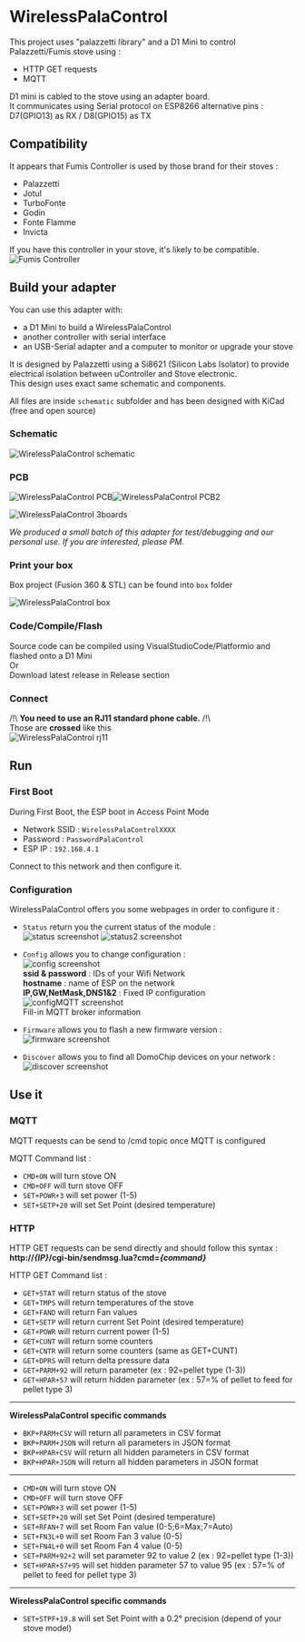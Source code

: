 # WirelessPalaControl

This project uses "palazzetti library" and a D1 Mini to control Palazzetti/Fumis stove using :
 - HTTP GET requests
 - MQTT

D1 mini is cabled to the stove using an adapter board.  
It communicates using Serial protocol on ESP8266 alternative pins : D7(GPIO13) as RX / D8(GPIO15) as TX

## Compatibility

It appears that Fumis Controller is used by those brand for their stoves : 

* Palazzetti
* Jotul
* TurboFonte
* Godin
* Fonte Flamme
* Invicta

If you have this controller in your stove, it's likely to be compatible.
![Fumis Controller](https://raw.github.com/Domochip/WirelessPalaControl/master/img/fumis.png)

## Build your adapter

You can use this adapter with:
 - a D1 Mini to build a WirelessPalaControl
 - another controller with serial interface
 - an USB-Serial adapter and a computer to monitor or upgrade your stove

It is designed by Palazzetti using a Si8621 (Silicon Labs Isolator) to provide electrical isolation between uController and Stove electronic.  
This design uses exact same schematic and components.


All files are inside `schematic` subfolder and has been designed with KiCad (free and open source)

### Schematic

![WirelessPalaControl schematic](https://raw.github.com/Domochip/WirelessPalaControl/master/img/schematic.png)

### PCB

![WirelessPalaControl PCB](https://raw.github.com/Domochip/WirelessPalaControl/master/img/pcb-top.png)![WirelessPalaControl PCB2](https://raw.github.com/Domochip/WirelessPalaControl/master/img/pcb-bottom.png)

![WirelessPalaControl 3boards](https://raw.github.com/Domochip/WirelessPalaControl/master/img/3boards.png)

*We produced a small batch of this adapter for test/debugging and our personal use.
If you are interested, please PM.*

### Print your box

Box project (Fusion 360 & STL) can be found into `box` folder

![WirelessPalaControl box](https://raw.github.com/Domochip/WirelessPalaControl/master/img/box.png)

### Code/Compile/Flash

Source code can be compiled using VisualStudioCode/Platformio and flashed onto a D1 Mini  
Or  
Download latest release in Release section

### Connect

/!\ **You need to use an RJ11 standard phone cable.** /!\  
Those are **crossed** like this  
![WirelessPalaControl rj11](https://raw.github.com/Domochip/WirelessPalaControl/master/img/rj11-pinout.png)

## Run

### First Boot

During First Boot, the ESP boot in Access Point Mode

- Network SSID : `WirelessPalaControlXXXX`
- Password : `PasswordPalaControl`
- ESP IP : `192.168.4.1`

Connect to this network and then configure it.

### Configuration

WirelessPalaControl offers you some webpages in order to configure it :

- `Status` return you the current status of the module :  
![status screenshot](https://raw.github.com/Domochip/WirelessPalaControl/master/img/status.png)
![status2 screenshot](https://raw.github.com/Domochip/WirelessPalaControl/master/img/status2.png)

- `Config` allows you to change configuration :  
![config screenshot](https://raw.github.com/Domochip/WirelessPalaControl/master/img/config.png)  
  **ssid & password** : IDs of your Wifi Network  
  **hostname** : name of ESP on the network  
  **IP,GW,NetMask,DNS1&2** : Fixed IP configuration  
![configMQTT screenshot](https://raw.github.com/Domochip/WirelessPalaControl/master/img/configMQTT.png)  
  Fill-in MQTT broker information

- `Firmware` allows you to flash a new firmware version :  
![firmware screenshot](https://raw.github.com/Domochip/WirelessPalaControl/master/img/firmware.png)

- `Discover` allows you to find all DomoChip devices on your network :  
![discover screenshot](https://raw.github.com/Domochip/WirelessPalaControl/master/img/discover.png)

## Use it

### MQTT

MQTT requests can be send to /cmd topic once MQTT is configured

MQTT Command list : 
- `CMD+ON` will turn stove ON
- `CMD+OFF` will turn stove OFF
- `SET+POWR+3` will set power (1-5)
- `SET+SETP+20` will set Set Point (desired temperature)

### HTTP

HTTP GET requests can be send directly and should follow this syntax : **http://*{IP}*/cgi-bin/sendmsg.lua?cmd=*{command}***

HTTP GET Command list : 

- `GET+STAT` will return status of the stove
- `GET+TMPS` will return temperatures of the stove
- `GET+FAND` will return Fan values
- `GET+SETP` will return current Set Point (desired temperature)
- `GET+POWR` will return current power (1-5)
- `GET+CUNT` will return some counters
- `GET+CNTR` will return some counters (same as GET+CUNT)
- `GET+DPRS` will return delta pressure data
- `GET+PARM+92` will return parameter (ex : 92=pellet type (1-3))
- `GET+HPAR+57` will return hidden parameter (ex : 57=% of pellet to feed for pellet type 3)
---
**WirelessPalaControl specific commands**
- `BKP+PARM+CSV` will return all parameters in CSV format
- `BKP+PARM+JSON` will return all parameters in JSON format
- `BKP+HPAR+CSV` will return all hidden parameters in CSV format
- `BKP+HPAR+JSON` will return all hidden parameters in JSON format
---
- `CMD+ON` will turn stove ON
- `CMD+OFF` will turn stove OFF
- `SET+POWR+3` will set power (1-5)
- `SET+SETP+20` will set Set Point (desired temperature)
- `SET+RFAN+7` will set Room Fan value (0-5;6=Max;7=Auto)
- `SET+FN3L+0` will set Room Fan 3 value (0-5)
- `SET+FN4L+0` will set Room Fan 4 value (0-5)
- `SET+PARM+92+2` will set parameter 92 to value 2 (ex : 92=pellet type (1-3))
- `SET+HPAR+57+95` will set hidden parameter 57 to value 95 (ex : 57=% of pellet to feed for pellet type 3)
---
**WirelessPalaControl specific commands**
- `SET+STPF+19.8` will set Set Point with a 0.2° precision (depend of your stove model)
